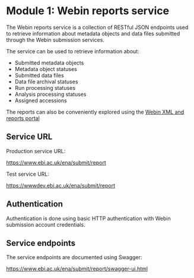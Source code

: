 # Module 1: Webin reports service

The Webin reports service is a collection of RESTful JSON endpoints used to retrieve information
about metadata objects and data files submitted through the Webin submission services.

The service can be used to retrieve information about:

* Submitted metadata objects
* Metadata object statuses
* Submitted data files
* Data file archival statuses
* Run processing statuses
* Analysis processing statuses
* Assigned accessions

The reports can also be conveniently explored using the [Webin XML and reports portal](prog_11.html)

## Service URL

Production service URL:

<https://www.ebi.ac.uk/ena/submit/report>

Test service URL:

<https://wwwdev.ebi.ac.uk/ena/submit/report>

## Authentication

Authentication is done using basic HTTP authentication with Webin submission account credentials.

## Service endpoints

The service endpoints are documented using Swagger:

<https://www.ebi.ac.uk/ena/submit/report/swagger-ui.html>
